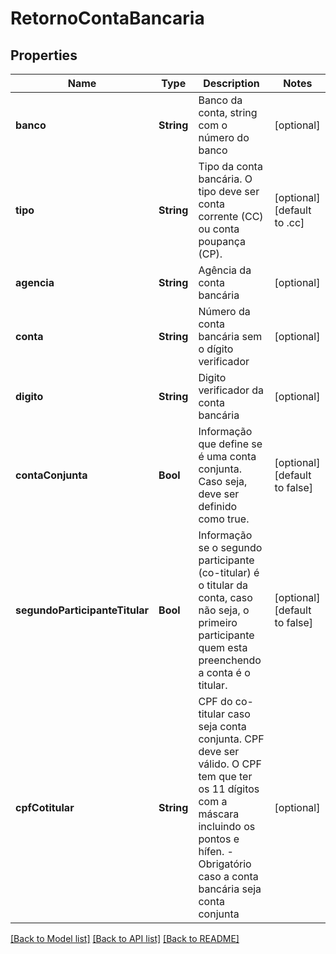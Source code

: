 # RetornoContaBancaria

## Properties
Name | Type | Description | Notes
------------ | ------------- | ------------- | -------------
**banco** | **String** | Banco da conta, string com o número do banco | [optional] 
**tipo** | **String** | Tipo da conta bancária. O tipo deve ser conta corrente (CC) ou conta poupança (CP). | [optional] [default to .cc]
**agencia** | **String** | Agência da conta bancária | [optional] 
**conta** | **String** | Número da conta bancária sem o dígito verificador | [optional] 
**digito** | **String** | Digito verificador da conta bancária | [optional] 
**contaConjunta** | **Bool** | Informação que define se é uma conta conjunta. Caso seja, deve ser definido como true. | [optional] [default to false]
**segundoParticipanteTitular** | **Bool** | Informação se o segundo participante (co-titular) é o titular da conta, caso não seja, o primeiro participante quem esta preenchendo a conta é o titular. | [optional] [default to false]
**cpfCotitular** | **String** | CPF do co-titular caso seja conta conjunta. CPF deve ser válido. O CPF tem que ter os 11 dígitos com a máscara incluindo os pontos e hífen.  - Obrigatório caso a conta bancária seja conta conjunta | [optional] 

[[Back to Model list]](../README.md#documentation-for-models) [[Back to API list]](../README.md#documentation-for-api-endpoints) [[Back to README]](../README.md)


